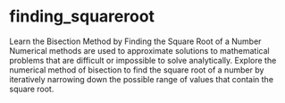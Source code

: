 # finding_squareroot
Learn the Bisection Method by Finding the Square Root of a Number
Numerical methods are used to approximate solutions to mathematical problems that are difficult or impossible to solve analytically.
Explore the numerical method of bisection to find the square root of a number by iteratively narrowing down the possible range of values that contain the square root.
